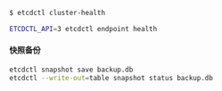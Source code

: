 

```bash
$ etcdctl cluster-health

ETCDCTL_API=3 etcdctl endpoint health
```

#### 快照备份
```bash
etcdctl snapshot save backup.db
etcdctl --write-out=table snapshot status backup.db
```
